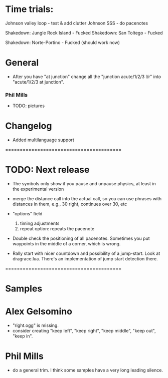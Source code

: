 # Time trials:

Johnson valley loop - test & add clutter
Johnson SSS - do pacenotes 

Shakedown: Jungle Rock Island - Fucked 
Shakedown: San Toltego - Fucked 

Shakedown: Norte-Portino - Fucked (should work now)

# General

* After you have "at junction" change all the "junction acute/1/2/3 l/r" into "acute/1/2/3 at junction".

### Phil Mills
* TODO: pictures

# Changelog 
* Added multilanguage support

========================================

# TODO: Next release

* The symbols only show if you pause and unpause physics, at least in the
  experimental version

* merge the distance call into the actual call, so you can use phrases with
  distances in them, e.g., 30 right, continues over 30, etc
* "options" field
  1. timing adjustments
  2. repeat option: repeats the pacenote
* Double check the positioning of all pacenotes. Sometimes you put waypoints in the middle of a corner, which is wrong.
* Rally start with nicer countdown and possibility of a jump-start. Look at dragrace.lua. There's an implementation of jump start detection there.

========================================
# Samples

# Alex Gelsomino

* "right.ogg" is missing.
* consider creating "keep left", "keep right", "keep middle", "keep out", "keep in".

# Phil Mills

* do a general trim. I think some samples have a very long leading silence.
